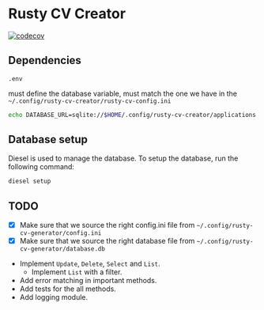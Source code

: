 # Rusty CV Creator

[![codecov](https://codecov.io/github/chess-seventh/rusty_cv_creator/graph/badge.svg?token=3NRKL0NWUR)](https://codecov.io/github/chess-seventh/rusty_cv_creator)

## Dependencies

`.env`

must define the database variable, must match the one we have in the ` ~/.config/rusty-cv-creator/rusty-cv-config.ini`

```sh
echo DATABASE_URL=sqlite://$HOME/.config/rusty-cv-creator/applications.db > .env
```

## Database setup

Diesel is used to manage the database. To setup the database, run the following command:

```sh
diesel setup
```

## TODO

- [x] Make sure that we source the right config.ini file from `~/.config/rusty-cv-generator/config.ini`
- [x] Make sure that we source the right database file from `~/.config/rusty-cv-generator/database.db`
- Implement `Update`, `Delete`, `Select` and `List`.
  - Implement `List` with a filter.
- Add error matching in important methods.
- Add tests for the all methods.
- Add logging module.
